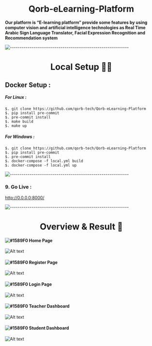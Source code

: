 <h1 align="center">Qorb-eLearning-Platform</h1>

<b>
Our platform is “E-learning platform” provide some features by using computer vision and artificial intelligence
technologies as Real Time Arabic Sign Language Translator, Facial Expression Recognition and Recommendation system
</b>

![-------------------------------------------------------------](https://raw.githubusercontent.com/andreasbm/readme/master/assets/lines/rainbow.png)

<h1 align="center"> Local Setup 👨‍💻 </h1>

## Docker Setup :

##### For Linux :

```
$. git clone https://github.com/qorb-tech/Qorb-eLearning-Platform
$. pip install pre-commit
$. pre-commit install
$. make build
$. make up

```
##### For Windows :

```
$. git clone https://github.com/qorb-tech/Qorb-eLearning-Platform
$. pip install pre-commit
$. pre-commit install
$. docker-compose -f local.yml build
$. docker-compose -f local.yml up

```
![-------------------------------------------------------------](https://raw.githubusercontent.com/andreasbm/readme/master/assets/lines/rainbow.png)

### 9. Go Live :

http://0.0.0.0:8000/

![-------------------------------------------------------------](https://raw.githubusercontent.com/andreasbm/readme/master/assets/lines/rainbow.png)
<h1 align="center"> Overview & Result 🚧 </h1>

#### ![#1589F0](https://via.placeholder.com/15/1589F0/000000?text=+) Home Page
![Alt text](https://raw.githubusercontent.com/qorb-tech/Qorb-eLearning-Platform/main/.assets/index.gif)
#### ![#1589F0](https://via.placeholder.com/15/1589F0/000000?text=+) Register Page
![Alt text](https://raw.githubusercontent.com/qorb-tech/Qorb-eLearning-Platform/main/.assets/register.gif)
#### ![#1589F0](https://via.placeholder.com/15/1589F0/000000?text=+) Login Page
![Alt text](https://raw.githubusercontent.com/qorb-tech/Qorb-eLearning-Platform/main/.assets/login.gif)
#### ![#1589F0](https://via.placeholder.com/15/1589F0/000000?text=+) Teacher Dashboard
![Alt text](https://raw.githubusercontent.com/qorb-tech/Qorb-eLearning-Platform/main/.assets/teacher_dashboard.gif)
#### ![#1589F0](https://via.placeholder.com/15/1589F0/000000?text=+) Student Dashboard
![Alt text](https://raw.githubusercontent.com/qorb-tech/Qorb-eLearning-Platform/main/.assets/student_dashboard.gif)
